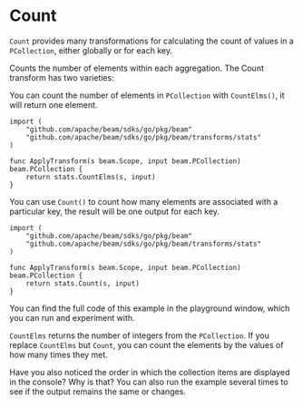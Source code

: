 <!--
Licensed under the Apache License, Version 2.0 (the "License");
you may not use this file except in compliance with the License.
You may obtain a copy of the License at
http://www.apache.org/licenses/LICENSE-2.0
Unless required by applicable law or agreed to in writing, software
distributed under the License is distributed on an "AS IS" BASIS,
WITHOUT WARRANTIES OR CONDITIONS OF ANY KIND, either express or implied.
See the License for the specific language governing permissions and
limitations under the License.
-->

# Count

`Count` provides many transformations for calculating the count of values in a `PCollection`, either globally or for each key.

Counts the number of elements within each aggregation. The Count transform has two varieties:

You can count the number of elements in ```PCollection``` with ```CountElms()```, it will return one element.

```
import (
    "github.com/apache/beam/sdks/go/pkg/beam"
    "github.com/apache/beam/sdks/go/pkg/beam/transforms/stats"
)

func ApplyTransform(s beam.Scope, input beam.PCollection) beam.PCollection {
    return stats.CountElms(s, input)
}
```

You can use ```Count()``` to count how many elements are associated with a particular key, the result will be one output for each key.

```
import (
    "github.com/apache/beam/sdks/go/pkg/beam"
    "github.com/apache/beam/sdks/go/pkg/beam/transforms/stats"
)

func ApplyTransform(s beam.Scope, input beam.PCollection) beam.PCollection {
    return stats.Count(s, input)
}
```

You can find the full code of this example in the playground window, which you can run and experiment with.

`CountElms` returns the number of integers from the `PCollection`. If you replace `CountElms` but `Count`, you can count the elements by the values of how many times they met.

Have you also noticed the order in which the collection items are displayed in the console? Why is that? You can also run the example several times to see if the output remains the same or changes.